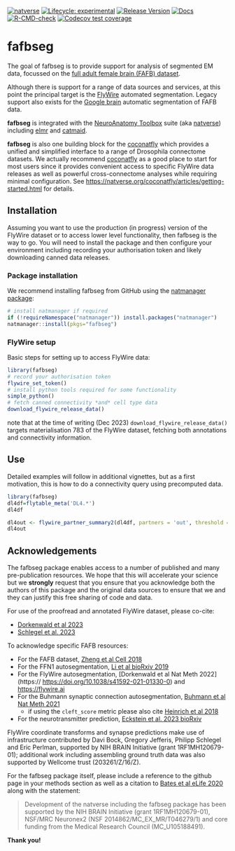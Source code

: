 <!-- badges: start -->
[![natverse](https://img.shields.io/badge/natverse-Part%20of%20the%20natverse-a241b6)](https://natverse.github.io)
[![Lifecycle: experimental](https://img.shields.io/badge/lifecycle-experimental-orange.svg)](https://www.tidyverse.org/lifecycle/#experimental)
[![Release Version](https://img.shields.io/github/release/natverse/fafbseg.svg)](https://github.com/natverse/fafbseg/releases/latest) 
[![Docs](https://img.shields.io/badge/docs-100%25-brightgreen.svg)](https://natverse.github.io/fafbseg/reference/)
[![R-CMD-check](https://github.com/natverse/fafbseg/workflows/R-CMD-check/badge.svg)](https://github.com/natverse/fafbseg/actions)
[![Codecov test coverage](https://codecov.io/gh/natverse/fafbseg/branch/master/graph/badge.svg)](https://app.codecov.io/gh/natverse/fafbseg?branch=master)
<!-- badges: end -->

# fafbseg

The goal of fafbseg is to provide support for analysis of segmented EM data,
focussed on the [full adult female brain (FAFB) dataset](http://temca2data.org/).

Although there is support for a range of data sources and services, at this point
the principal target is the [FlyWire](https://flywire.ai/) automated segmentation.
Legacy support also exists for the [Google brain](http://fafb-ffn1.storage.googleapis.com/landing.html) automatic
segmentation of FAFB data.

**fafbseg** is integrated with the [NeuroAnatomy Toolbox](https://github.com/natverse/nat)
suite (aka [natverse](http://natverse.org)) including [elmr](https://github.com/natverse/elmr) and [catmaid](https://github.com/natverse/rcatmaid).

**fafbseg** is also one building block for the [coconatfly](https://natverse.org/coconatfly/)
which provides a unified and simplified interface to a range of Drosophila
connectome datasets. We actually recommend [coconatfly](https://natverse.org/coconatfly/)
as a good place to start for most users since it provides convenient access
to specific FlyWire data releases as well as powerful cross-connectome analyses
while requiring minimal configuration. See
https://natverse.org/coconatfly/articles/getting-started.html for details.

## Installation

Assuming you want to use the production (in progress) version of the FlyWire dataset
or to access lower level functionality, then fafbseg is the way to go. You will
need to install the package and then configure your environment including
recording your authorisation token and likely downloading canned data releases.

### Package installation

We recommend installing fafbseg from GitHub using the [natmanager package](http://natverse.org/natmanager/):

``` r
# install natmanager if required
if (!requireNamespace("natmanager")) install.packages("natmanager")
natmanager::install(pkgs="fafbseg")
```

### FlyWire setup

Basic steps for setting up to access FlyWire data:

``` r
library(fafbseg)
# record your authorisation token
flywire_set_token()
# install python tools required for some functionality
simple_python()
# fetch canned connectivity *and* cell type data 
download_flywire_release_data()
```
note that at the time of writing (Dec 2023) `download_flywire_release_data()` 
targets materialisation 783 of the FlyWire dataset, fetching both annotations and
connectivity information.

## Use

Detailed examples will follow in additional vignettes, but as a first motivation,
this is how to do a connectivity query using precomputed data.
``` r
library(fafbseg)
dl4df=flytable_meta('DL4.*')
dl4df

dl4out <- flywire_partner_summary2(dl4df, partners = 'out', threshold = 3)
dl4out
```
## Acknowledgements

The fafbseg package enables access to a number of published and many pre-publication 
resources. We hope that this will accelerate your science but we **strongly**
request that you ensure that you acknowledge both the authors of this package
and the original data sources to ensure that we and they can justify this free
sharing of code and data.

For use of the proofread and annotated FlyWire dataset, please co-cite:

* [Dorkenwald et al 2023](https://doi.org/10.1101/2023.06.27.546656)
* [Schlegel et al. 2023](https://doi.org/10.1101/2023.06.27.546055)

To acknowledge specific FAFB resources:

* For the FAFB dataset, [Zheng et al Cell 2018](https://www.cell.com/cell/fulltext/S0092-8674(18)30787-6)
* For the FFN1 autosegmentation, [Li et al bioRxiv 2019](https://www.biorxiv.org/content/10.1101/605634v3)
* For the FlyWire autosegmentation, [Dorkenwald et al Nat Meth 2022](https:// https://doi.org/10.1038/s41592-021-01330-0) and https://flywire.ai
* For the Buhmann synaptic connection autosegmentation, [Buhmann et al Nat Meth 2021](https://doi.org/10.1038/s41592-021-01183-7)
  * if using the `cleft_score` metric please also cite [Heinrich et al 2018](https://link.springer.com/chapter/10.1007%2F978-3-030-00934-2_36) 
* For the neurotransmitter prediction, [Eckstein et al. 2023 bioRxiv](https://www.biorxiv.org/content/10.1101/2020.06.12.148775)

FlyWire coordinate transforms and synapse predictions make use of infrastructure
contributed by Davi Bock, Gregory Jefferis, Philipp Schlegel and Eric Perlman,
supported by NIH BRAIN Initiative (grant 1RF1MH120679-01); additional work
including assembling ground truth data was also supported by Wellcome trust
(203261/Z/16/Z). 

For the fafbseg package itself, please include a reference to the github page
in your methods section as well as a citation to [Bates et al eLife 2020](https://doi.org/10.7554/eLife.53350) along with the statement:

> Development of the natverse including the fafbseg package has been supported 
by the NIH BRAIN Initiative (grant 1RF1MH120679-01), NSF/MRC Neuronex2 (NSF 2014862/MC_EX_MR/T046279/1) and core funding from the Medical Research Council (MC_U105188491).

**Thank you!**
